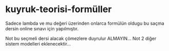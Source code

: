 # kuyruk-teorisi-formüller
Sadece lambda ve mu değeri üzerinden onlarca formülün oldugu bu saçma dersin online sınavı için yapılmıştır.

Not bu seçmeli dersi alacak çömezlere duyrulur ALMAYIN...
Not 2 diğer sistem modelleri eklenecektir...
